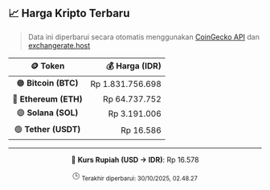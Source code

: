 

<!-- HARGA_KRIPTO -->
## 📈 Harga Kripto Terbaru

> Data ini diperbarui secara otomatis menggunakan [CoinGecko API](https://www.coingecko.com/) dan [exchangerate.host](https://exchangerate.host/)

<div align="center">

| 🪙 Token | 💰 Harga (IDR) |
|:------:|---------------:|
| 🟠 **Bitcoin (BTC)**   | Rp 1.831.756.698 |
| 🔵 **Ethereum (ETH)**  | Rp 64.737.752 |
| 🟣 **Solana (SOL)**    | Rp 3.191.006 |
| 🟢 **Tether (USDT)**   | Rp 16.586 |

---

💱 **Kurs Rupiah (USD → IDR)**: Rp 16.578

🕒 <sub>Terakhir diperbarui: 30/10/2025, 02.48.27</sub>

</div>
<!-- /HARGA_KRIPTO -->